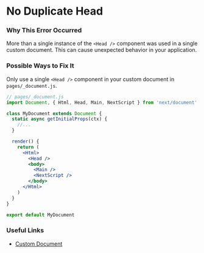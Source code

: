 # No Duplicate Head

### Why This Error Occurred

More than a single instance of the `<Head />` component was used in a single custom document. This can cause unexpected behavior in your application.

### Possible Ways to Fix It

Only use a single `<Head />` component in your custom document in `pages/_document.js`.

```jsx
// pages/_document.js
import Document, { Html, Head, Main, NextScript } from 'next/document'

class MyDocument extends Document {
  static async getInitialProps(ctx) {
    //...
  }

  render() {
    return (
      <Html>
        <Head />
        <body>
          <Main />
          <NextScript />
        </body>
      </Html>
    )
  }
}

export default MyDocument
```

### Useful Links

- [Custom Document](https://nextjs.org/docs/advanced-features/custom-document)
